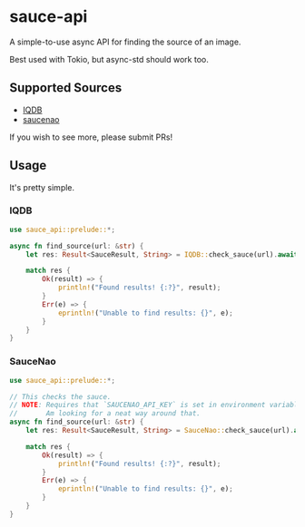 # sauce-api

A simple-to-use async API for finding the source of an image.

Best used with Tokio, but async-std should work too.

## Supported Sources

- [IQDB](https://iqdb.org)
- [saucenao](https://saucenao.com)

If you wish to see more, please submit PRs!

## Usage

It's pretty simple.

### IQDB

```rs
use sauce_api::prelude::*;

async fn find_source(url: &str) {
    let res: Result<SauceResult, String> = IQDB::check_sauce(url).await; // This checks the sauce, and can take some time as IQDB is a bit slow.

    match res {
        Ok(result) => {
            println!("Found results! {:?}", result);
        }
        Err(e) => {
            eprintln!("Unable to find results: {}", e);
        }
    }
}
```

### SauceNao

```rs
use sauce_api::prelude::*;

// This checks the sauce.
// NOTE: Requires that `SAUCENAO_API_KEY` is set in environment variables.
//       Am looking for a neat way around that.
async fn find_source(url: &str) {
    let res: Result<SauceResult, String> = SauceNao::check_sauce(url).await;

    match res {
        Ok(result) => {
            println!("Found results! {:?}", result);
        }
        Err(e) => {
            eprintln!("Unable to find results: {}", e);
        }
    }
}
```
